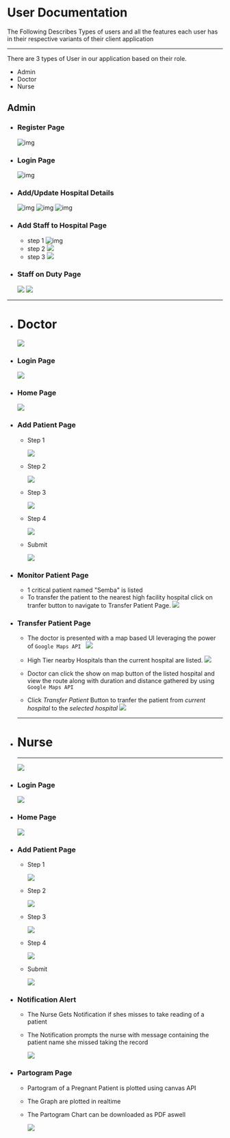 # User Documentation

The Following Describes Types of users and all the features each user has in their respective variants of their client application
___

There are 3 types of User in our application based on their role.
 - Admin
 - Doctor 
 - Nurse

## **Admin**

* ### Register Page

    ![img](https://imgur.com/P8mfIXR.png)

* ### Login Page

    ![img](https://imgur.com/p6bZWBr.png)

* ### Add/Update Hospital Details

    ![img](https://imgur.com/eYpzHIa.png)
    ![img](https://imgur.com/kSDbKU6.png)
    ![img](https://imgur.com/4fi7tSV.png)

* ### Add Staff to Hospital Page
    * step 1
    ![img](https://imgur.com/Pp4ecwb.png)
    * step 2
    ![](https://imgur.com/8wXhpLG.png)
    * step 3
    ![](https://imgur.com/iOZzQ9x.png)

* ### Staff on Duty Page

    ![](https://imgur.com/978kEhB.png)
    ![](https://imgur.com/4aqWfqy.png)
___
* # **Doctor**

    ![](https://imgur.com/Egx3Jcb.png)

* ### Login Page

    ![](https://imgur.com/BmOxhmn.png)
* ### Home Page

    ![](https://imgur.com/csMHQ5B.png)

* ### Add Patient Page
    * Step 1

        ![](https://imgur.com/1L2D3sB.png)

    * Step 2

        ![](https://imgur.com/sjVelF1.png)

    * Step 3

        ![](https://imgur.com/LUJmeId.png)

    * Step 4

        ![](https://imgur.com/he3MXH7.png)

    * Submit

        ![](https://imgur.com/o5l8uup.png)

* ### Monitor Patient Page

    * 1 critical patient named "Semba" is listed
    * To transfer the patient to the nearest high facility hospital click on tranfer button to navigate to Transfer Patient Page.
        ![](https://imgur.com/L7X660s.png)

* ### Transfer Patient Page

    * The doctor is presented with a map based UI leveraging the power of `Google Maps API `
        ![](https://imgur.com/YWtJR9G.png)

    * High Tier nearby Hospitals than the current hospital are listed.
        ![](https://imgur.com/B26716B.png)

    * Doctor can click the show on map button of the listed hospital and view the route along with duration and distance gathered by using `Google Maps API `
    * Click *Transfer Patient* Button to tranfer the patient from *current hospital* to the *selected hospital*
        ![](https://imgur.com/hU6PpIk.png)

    ___
* # **Nurse**
    ___
    ![](https://imgur.com/knSkPNy.png)

* ### Login Page

    ![](https://imgur.com/XqvPz9X.png)
* ### Home Page

    ![](https://imgur.com/csMHQ5B.png)

* ### Add Patient Page
    * Step 1

        ![](https://imgur.com/1L2D3sB.png)

    * Step 2

        ![](https://imgur.com/sjVelF1.png)

    * Step 3

        ![](https://imgur.com/LUJmeId.png)

    * Step 4

        ![](https://imgur.com/he3MXH7.png)

    * Submit

        ![](https://imgur.com/o5l8uup.png)

* ### Notification Alert

    * The Nurse Gets Notification if shes misses to take reading of a patient
    * The Notification prompts the nurse with message containing the patient name she missed taking the record

        ![](https://imgur.com/GO92guG.png)

* ### Partogram Page

    * Partogram of a Pregnant Patient is plotted using canvas API

    * The Graph are plotted in realtime

    * The Partogram Chart can be downloaded as PDF aswell

        ![](https://imgur.com/TLWBxFb.png)
